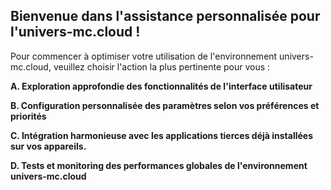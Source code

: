 ##  Bienvenue dans l'assistance personnalisée pour l'univers-mc.cloud !

Pour commencer à optimiser votre utilisation de l'environnement univers-mc.cloud, veuillez choisir l'action la plus pertinente pour vous : 

**A. Exploration approfondie des fonctionnalités de l'interface utilisateur**

**B. Configuration personnalisée des paramètres selon vos préférences et priorités**

**C. Intégration harmonieuse avec les applications tierces déjà installées sur vos appareils.**

**D. Tests et monitoring des performances globales de l'environnement univers-mc.cloud**




